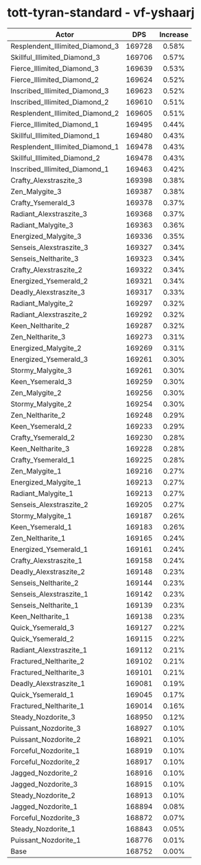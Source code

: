 # tott-tyran-standard - vf-yshaarj
| Actor | DPS | Increase |
|---|:---:|:---:|
|Resplendent_Illimited_Diamond_3|169728|0.58%|
|Skillful_Illimited_Diamond_3|169706|0.57%|
|Fierce_Illimited_Diamond_3|169639|0.53%|
|Fierce_Illimited_Diamond_2|169624|0.52%|
|Inscribed_Illimited_Diamond_3|169623|0.52%|
|Inscribed_Illimited_Diamond_2|169610|0.51%|
|Resplendent_Illimited_Diamond_2|169605|0.51%|
|Fierce_Illimited_Diamond_1|169495|0.44%|
|Skillful_Illimited_Diamond_1|169480|0.43%|
|Resplendent_Illimited_Diamond_1|169478|0.43%|
|Skillful_Illimited_Diamond_2|169478|0.43%|
|Inscribed_Illimited_Diamond_1|169463|0.42%|
|Crafty_Alexstraszite_3|169398|0.38%|
|Zen_Malygite_3|169387|0.38%|
|Crafty_Ysemerald_3|169378|0.37%|
|Radiant_Alexstraszite_3|169368|0.37%|
|Radiant_Malygite_3|169363|0.36%|
|Energized_Malygite_3|169336|0.35%|
|Senseis_Alexstraszite_3|169327|0.34%|
|Senseis_Neltharite_3|169323|0.34%|
|Crafty_Alexstraszite_2|169322|0.34%|
|Energized_Ysemerald_2|169321|0.34%|
|Deadly_Alexstraszite_3|169317|0.33%|
|Radiant_Malygite_2|169297|0.32%|
|Radiant_Alexstraszite_2|169292|0.32%|
|Keen_Neltharite_2|169287|0.32%|
|Zen_Neltharite_3|169273|0.31%|
|Energized_Malygite_2|169269|0.31%|
|Energized_Ysemerald_3|169261|0.30%|
|Stormy_Malygite_3|169261|0.30%|
|Keen_Ysemerald_3|169259|0.30%|
|Zen_Malygite_2|169256|0.30%|
|Stormy_Malygite_2|169254|0.30%|
|Zen_Neltharite_2|169248|0.29%|
|Keen_Ysemerald_2|169233|0.29%|
|Crafty_Ysemerald_2|169230|0.28%|
|Keen_Neltharite_3|169228|0.28%|
|Crafty_Ysemerald_1|169225|0.28%|
|Zen_Malygite_1|169216|0.27%|
|Energized_Malygite_1|169213|0.27%|
|Radiant_Malygite_1|169213|0.27%|
|Senseis_Alexstraszite_2|169205|0.27%|
|Stormy_Malygite_1|169187|0.26%|
|Keen_Ysemerald_1|169183|0.26%|
|Zen_Neltharite_1|169165|0.24%|
|Energized_Ysemerald_1|169161|0.24%|
|Crafty_Alexstraszite_1|169158|0.24%|
|Deadly_Alexstraszite_2|169148|0.23%|
|Senseis_Neltharite_2|169144|0.23%|
|Senseis_Alexstraszite_1|169142|0.23%|
|Senseis_Neltharite_1|169139|0.23%|
|Keen_Neltharite_1|169138|0.23%|
|Quick_Ysemerald_3|169127|0.22%|
|Quick_Ysemerald_2|169115|0.22%|
|Radiant_Alexstraszite_1|169112|0.21%|
|Fractured_Neltharite_2|169102|0.21%|
|Fractured_Neltharite_3|169101|0.21%|
|Deadly_Alexstraszite_1|169081|0.19%|
|Quick_Ysemerald_1|169045|0.17%|
|Fractured_Neltharite_1|169014|0.16%|
|Steady_Nozdorite_3|168950|0.12%|
|Puissant_Nozdorite_3|168927|0.10%|
|Puissant_Nozdorite_2|168921|0.10%|
|Forceful_Nozdorite_1|168919|0.10%|
|Forceful_Nozdorite_2|168917|0.10%|
|Jagged_Nozdorite_2|168916|0.10%|
|Jagged_Nozdorite_3|168915|0.10%|
|Steady_Nozdorite_2|168913|0.10%|
|Jagged_Nozdorite_1|168894|0.08%|
|Forceful_Nozdorite_3|168872|0.07%|
|Steady_Nozdorite_1|168843|0.05%|
|Puissant_Nozdorite_1|168776|0.01%|
|Base|168752|0.00%|

